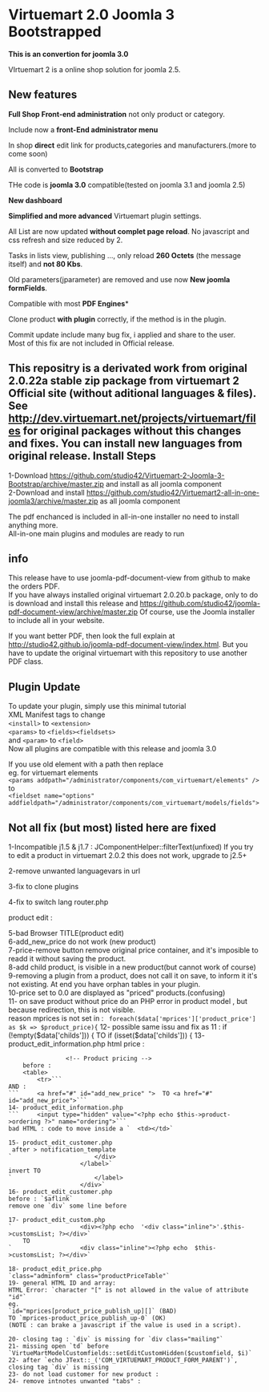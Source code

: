 Virtuemart 2.0 Joomla 3 Bootstrapped
=============

**This is an convertion for joomla 3.0**

VIrtuemart 2 is a online shop solution for joomla 2.5.

New features
------------
**Full Shop Front-end administration** not only product or category.

Include now a **front-End administrator menu**

In shop **direct** edit link for products,categories and manufacturers.(more to come soon)

All is converted to **Bootstrap**

THe code is **joomla 3.0** compatible(tested on joomla 3.1 and joomla 2.5)

**New dashboard**

**Simplified and more advanced** Virtuemart plugin settings.

All List are now updated **without complet page reload**. No javascript and css refresh and size reduced by 2.

Tasks in lists view, publishing ..., only reload **260 Octets** (the message itself) and **not 80 Kbs**.

Old parameters(jparameter) are removed and use now **New joomla formFields**.

Compatible with most **PDF Engines***

Clone product **with plugin** correctly, if the method is in the plugin.

Commit update include many bug fix, i applied and share to the user.    
Most of this fix are not included in Official release.

This repositry is a derivated work from original 2.0.22a stable zip package from virtuemart 2 Official site (without aditional languages & files).
See http://dev.virtuemart.net/projects/virtuemart/files for original packages without this changes and fixes.
You can install new languages from original release.
Install Steps
-------------
1-Download https://github.com/studio42/Virtuemart-2-Joomla-3-Bootstrap/archive/master.zip and install as all joomla component  
2-Download and install https://github.com/studio42/Virtuemart2-all-in-one-joomla3/archive/master.zip as all joomla component

The pdf enchanced is included in all-in-one installer no need to install anything more.  
All-in-one main plugins and modules are ready to run

info
------------
This release have to use joomla-pdf-document-view from github to make the orders PDF.  
If you have always installed original virtuemart 2.0.20.b package, only to do is download and install this release and https://github.com/studio42/joomla-pdf-document-view/archive/master.zip
Of course, use the Joomla installer to include all in your website.

If you want better PDF, then look the full explain at http://studio42.github.io/joomla-pdf-document-view/index.html. But you have to update the original virtuemart with this repository to use another PDF class.

Plugin Update
------------
To update your plugin, simply use this minimal tutorial  
XML Manifest tags to change  
`<install>` to `<extension>`  
`<params>` to `<fields><fieldsets>`  
and `<param>` to `<field>`  
Now all plugins are compatible with this release and joomla 3.0

If you use old element with a path then replace  
eg. for virtuemart elements  
 ```<params addpath="/administrator/components/com_virtuemart/elements" /> ```  
to  
 ```<fieldset name="options" addfieldpath="/administrator/components/com_virtuemart/models/fields"> ```


Not all fix (but most) listed here are fixed
-------------
1-Incompatible j1.5 & j1.7 :
JComponentHelper::filterText(unfixed)
If you try to edit a product in virtuemart 2.0.2 this does not work, upgrade to j2.5+

2-remove unwanted languagevars in url

3-fix to clone plugins

4-fix to switch lang
router.php

product edit :

5-bad Browser TITLE(product edit)  
6-add_new_price do not work (new product)  
7-price-remove button remove original price container, and it's imposible to readd it without saving the product.  
8-add child product, is visible in a new product(but cannot work of course)  
9-removing a plugin from a product, does not call it on save,  to inform it it's not existing. At end you have orphan tables in your plugin.  
10-price set to 0.0 are displayed as "priced" products.(confusing)  
11- on save product without price do an PHP error in product model , but because redirection, this is not visible.  
reason mprices is not set in :
` foreach($data['mprices']['product_price'] as $k => $product_price){`
12- possible same issu and fix as 11 : if (!empty($data['childs'])) {  TO  if (isset($data['childs'])) {
13- product_edit_information.php html price :
```    		<td valign="top">
    			<!-- Product pricing -->
	before :
    <table>
    	<tr>```
AND :
```    	<a href="#" id="add_new_price" ">  TO <a href="#" id="add_new_price">```
14- product_edit_information.php
```    	<input type="hidden" value="<?php echo $this->product->ordering ?>" name="ordering">```
bad HTML : code to move inside a `  <td></td>`

15- product_edit_customer.php 
 after > notification_template
`    					</div>
    				</label>`
invert TO
`    					</label>
    				</div>`   
16- product_edit_customer.php  
before : `$aflink`  
remove one `div` some line before  

17- product_edit_custom.php 
`    				<div><?php echo  '<div class="inline">'.$this->customsList; ?></div>`
	TO
`    				<div class="inline"><?php echo  $this->customsList; ?></div>`
				
18- product_edit_price.php  
`class="adminform" class="productPriceTable"`  
19- general HTML ID and array:  
HTML Error: `character "[" is not allowed in the value of attribute "id"`  
eg.  
`id="mprices[product_price_publish_up][]` (BAD)  
TO `mprices-product_price_publish_up-0` (OK)  
(NOTE : can brake a javascript if the value is used in a script).  

20- closing tag : `div` is missing for `div class="mailing"`  
21- missing open `td` before `VirtueMartModelCustomfields::setEditCustomHidden($customfield, $i)`  
22- after `echo JText::_('COM_VIRTUEMART_PRODUCT_FORM_PARENT')`, closing tag `div` is missing  
23- do not load customer for new product :  
24- remove intnotes unwanted "tabs" :  

